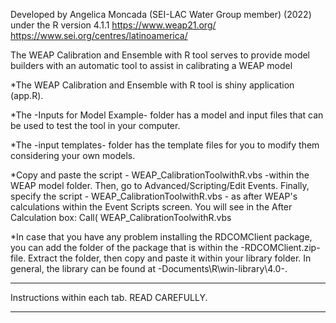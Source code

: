 Developed by Angelica Moncada (SEI-LAC Water Group member) (2022) under the R version 4.1.1
https://www.weap21.org/
https://www.sei.org/centres/latinoamerica/

The WEAP Calibration and Ensemble with R tool serves to provide model builders with an automatic tool to assist in calibrating a WEAP model 

*The WEAP Calibration and Ensemble with R tool is shiny application (app.R).

*The -Inputs for Model Example- folder has a model and input files that can be used to test the tool in your computer. 

*The -input templates- folder has the template files for you to modify them considering your own models.  

*Copy and paste the script - WEAP_CalibrationToolwithR.vbs -within the WEAP model folder. Then, go to Advanced/Scripting/Edit Events. Finally, specify the script - WEAP_CalibrationToolwithR.vbs - as after WEAP's calculations within the Event Scripts screen. You will see in the After Calculation box: Call( WEAP_CalibrationToolwithR.vbs 

*In case that you have any problem installing the RDCOMClient package, you can add the folder of the package that is within the -RDCOMClient.zip- file. Extract the folder, then copy and paste it within your library folder. In general, the library can be found at -Documents\R\win-library\4.0-.

--------------------------------------------------------------------------------------------------------------------------------------------------

Instructions within each tab. READ CAREFULLY.

--------------------------------------------------------------------------------------------------------------------------------------------------